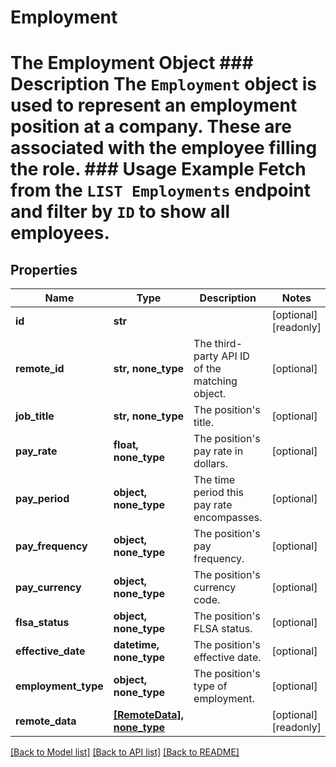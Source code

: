 # Employment

# The Employment Object ### Description The `Employment` object is used to represent an employment position at a company. These are associated with the employee filling the role.  ### Usage Example Fetch from the `LIST Employments` endpoint and filter by `ID` to show all employees.
## Properties
Name | Type | Description | Notes
------------ | ------------- | ------------- | -------------
**id** | **str** |  | [optional] [readonly] 
**remote_id** | **str, none_type** | The third-party API ID of the matching object. | [optional] 
**job_title** | **str, none_type** | The position&#39;s title. | [optional] 
**pay_rate** | **float, none_type** | The position&#39;s pay rate in dollars. | [optional] 
**pay_period** | **object, none_type** | The time period this pay rate encompasses. | [optional] 
**pay_frequency** | **object, none_type** | The position&#39;s pay frequency. | [optional] 
**pay_currency** | **object, none_type** | The position&#39;s currency code. | [optional] 
**flsa_status** | **object, none_type** | The position&#39;s FLSA status. | [optional] 
**effective_date** | **datetime, none_type** | The position&#39;s effective date. | [optional] 
**employment_type** | **object, none_type** | The position&#39;s type of employment. | [optional] 
**remote_data** | [**[RemoteData], none_type**](RemoteData.md) |  | [optional] [readonly] 

[[Back to Model list]](../README.md#documentation-for-models) [[Back to API list]](../README.md#documentation-for-api-endpoints) [[Back to README]](../README.md)


